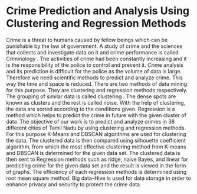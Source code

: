 # Crime Prediction and Analysis Using Clustering and Regression Methods

Crime is a threat to humans caused by fellow beings 
which can be punishable by the law of government. A 
study of crime and the sciences that collects and 
investigate data on it and crime performance is called 
Criminology . The activities of crime had been 
constantly increasing and it is the responsibility of the 
police to control and prevent it. Crime analysis and its 
prediction is difficult for the police as the volume of data 
is large. Therefore we need scientific methods to predict 
and analyze crime. This way the time and space is 
reduced. There are two methods of data mining for this 
purpose. They are clustering and regression methods 
respectively. The grouping of similar data is called 
clustering . The dense spots are known as clusters and 
the rest is called noise. With the help of clustering, the 
data are sorted according to the conditions given. 
Regression is a method which helps to predict the crime 
in future with the given cluster of data .The objective 
of our work is to predict and analyze crimes in 38 
different cities of Tamil Nadu by using clustering and 
regression methods. For this purpose K-Means and 
DBSCAN algorithms are used for clustering the data. The 
clustered data is then compared using silhouette coefficient algorithm,
from which the most effective 
clustering method from K-means and DBSCAN is 
determined for the given data set. The clustered 
data is then sent to Regression methods such as ridge, 
naive Bayes, and linear for predicting crime for the given 
data set and the result is viewed in the form of graphs. 
The efficiency of each regression methods is determined 
using root mean square method. Big data–Hive is used for 
data storage in order to enhance privacy and security to 
protect the crime data. 
